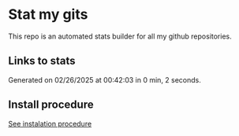 # Stat my gits

This repo is an automated stats builder for all my github repositories.

## Links to stats


Generated on 02/26/2025 at 00:42:03 in 0 min, 2 seconds.

## Install procedure

[See instalation procedure](./src/install.md)
